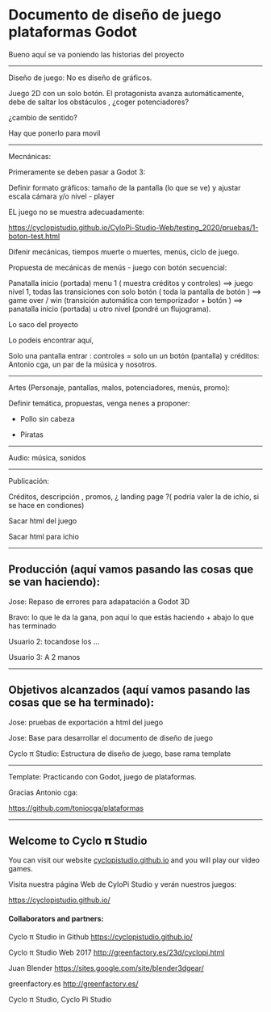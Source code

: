 # Documento de diseño de juego plataformas Godot

Bueno aquí se va poniendo las historias del proyecto

-----------------------------------

Diseño de juego: No es diseño de gráficos.

Juego 2D con un solo botón. El protagonista avanza automáticamente, debe de saltar los obstáculos , ¿coger potenciadores? 

¿cambio de sentido?

Hay que ponerlo para movil

-----------------------------------
Mecnánicas:

Primeramente se deben pasar a Godot 3:

Definir formato gráficos: tamaño de la pantalla (lo que se ve) y ajustar escala cámara y/o nivel - player

EL juego no se muestra adecuadamente:

https://cyclopistudio.github.io/CyloPi-Studio-Web/testing_2020/pruebas/1-boton-test.html

Difenir mecánicas, tiempos muerte o muertes, menús, ciclo de juego.

Propuesta de mecánicas de menús - juego con botón secuencial:

Panatalla inicio (portada) menu 1 ( muestra créditos y controles) ==> juego nivel 1,  todas las transiciones con solo botón ( toda la pantalla de botón ) ==> game over / win (transición automática con  temporizador + botón ) ==> panatalla inicio (portada) u otro nivel (pondré un flujograma). 

Lo saco del proyecto

Lo podeis encontrar aquí, 

Solo una pantalla entrar : controles = solo un un botón (pantalla) y créditos: Antonio cga, un par de la música y nosotros. 

-----------------------------------

Artes (Personaje, pantallas, malos, potenciadores, menús, promo):

Definir temática, propuestas, venga nenes a proponer:

* Pollo sin cabeza

* Piratas

-----------------------------------

Audio: música, sonidos 

-----------------------------------

Publicación:

Créditos,  descripción , promos, ¿ landing page ?( podría valer la de ichio, si se hace en condiones)

Sacar html del juego

Sacar html para ichio

-----------------------------------

## Producción (aquí vamos pasando las cosas que se van haciendo):

Jose: Repaso de errores para adapatación a Godot 3D

Bravo: lo que le da la gana, pon aquí lo que estás haciendo +  abajo lo que has terminado

Usuario 2: tocandose los ...

Usuario 3: A 2 manos

-----------------------------------

## Objetivos alcanzados (aquí vamos pasando las cosas que se ha terminado):
Jose: pruebas de exportación a html del juego

Jose: Base para desarrollar el documento de diseño de juego

Cyclo π Studio: Estructura de diseño de juego, base rama template 

-----------------------------------


Template: Practicando con Godot, juego de plataformas. 

Gracias  Antonio cga:

https://github.com/toniocga/plataformas

--------------------------------------------------------------------------------------------------------------

## Welcome to Cyclo 𝛑 Studio

You can visit our website [cyclopistudio.github.io](https://cyclopistudio.github.io/) and you will play our video games.

Visita nuestra página Web de CyloPi Studio y verán nuestros juegos:

https://cyclopistudio.github.io/


#### Collaborators and partners:

Cyclo π Studio in Github https://cyclopistudio.github.io/

Cyclo π Studio Web 2017 http://greenfactory.es/23d/cyclopi.html

Juan Blender https://sites.google.com/site/blender3dgear/

greenfactory.es http://greenfactory.es/

Cyclo π Studio, Cyclo Pi Studio
